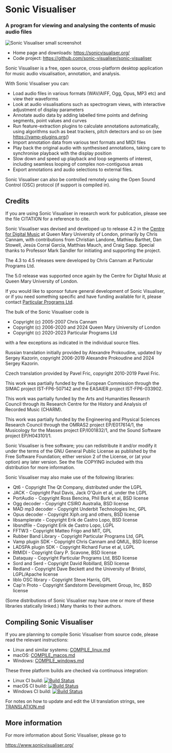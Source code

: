 
Sonic Visualiser
================

### A program for viewing and analysing the contents of music audio files

![Sonic Visualiser small screenshot](https://sonicvisualiser.org/images/sv-3.0-win-thumb.png)

* Home page and downloads: https://sonicvisualiser.org/
* Code project: https://github.com/sonic-visualiser/sonic-visualiser

Sonic Visualiser is a free, open source, cross-platform desktop
application for music audio visualisation, annotation, and analysis.

With Sonic Visualiser you can:

 * Load audio files in various formats (WAV/AIFF, Ogg, Opus, MP3 etc)
   and view their waveforms
 * Look at audio visualisations such as spectrogram views, with
   interactive adjustment of display parameters
 * Annotate audio data by adding labelled time points and defining
   segments, point values and curves
 * Run feature-extraction plugins to calculate annotations
   automatically, using algorithms such as beat trackers, pitch detectors
   and so on (see https://vamp-plugins.org/)
 * Import annotation data from various text formats and MIDI files
 * Play back the original audio with synthesised annotations, taking
   care to synchronise playback with the display position
 * Slow down and speed up playback and loop segments of interest,
   including seamless looping of complex non-contiguous areas
 * Export annotations and audio selections to external files.

Sonic Visualiser can also be controlled remotely using the Open Sound
Control (OSC) protocol (if support is compiled in).


Credits
-------

If you are using Sonic Visualiser in research work for publication,
please see the file CITATION for a reference to cite.

Sonic Visualiser was devised and developed up to release 4.2 in the
[Centre for Digital Music](https://c4dm.eecs.qmul.ac.uk/) at Queen
Mary University of London, primarily by Chris Cannam, with
contributions from Christian Landone, Mathieu Barthet, Dan Stowell,
Jesús Corral García, Matthias Mauch, and Craig Sapp. Special thanks to
Professor Mark Sandler for initiating and supporting the project.

The 4.3 to 4.5 releases were developed by Chris Cannam at Particular
Programs Ltd.

The 5.0 release was supported once again by the Centre for Digital
Music at Queen Mary University of London.

If you would like to sponsor future general development of Sonic
Visualiser, or if you need something specific and have funding
available for it, please contact [Particular Programs Ltd](https://particularprograms.co.uk/).

The bulk of the Sonic Visualiser code is

 * Copyright (c) 2005-2007 Chris Cannam
 * Copyright (c) 2006-2020 and 2024 Queen Mary University of London
 * Copyright (c) 2020-2023 Particular Programs Ltd

with a few exceptions as indicated in the individual source files.

Russian translation initially provided by Alexandre Prokoudine,
updated by Sergey Kazorin, copyright 2006-2019 Alexandre Prokoudine
and 2024 Sergey Kazorin.

Czech translation provided by Pavel Fric, copyright 2010-2019 Pavel
Fric.

This work was partially funded by the European Commission through the
SIMAC project IST-FP6-507142 and the EASAIER project IST-FP6-033902.

This work was partially funded by the Arts and Humanities Research
Council through its Research Centre for the History and Analysis of
Recorded Music (CHARM).

This work was partially funded by the Engineering and Physical
Sciences Research Council through the OMRAS2 project EP/E017614/1, the
Musicology for the Masses project EP/I001832/1, and the Sound Software
project EP/H043101/1.

Sonic Visualiser is free software; you can redistribute it and/or modify
it under the terms of the GNU General Public License as published by
the Free Software Foundation; either version 2 of the License, or (at
your option) any later version.  See the file COPYING included with
this distribution for more information.

Sonic Visualiser may also make use of the following libraries:

 * Qt6 - Copyright The Qt Company, distributed under the LGPL
 * JACK - Copyright Paul Davis, Jack O'Quin et al, under the LGPL
 * PortAudio - Copyright Ross Bencina, Phil Burk et al, BSD license
 * Ogg decoder - Copyright CSIRO Australia, BSD license
 * MAD mp3 decoder - Copyright Underbit Technologies Inc, GPL
 * Opus decoder - Copyright Xiph.org and others, BSD license
 * libsamplerate - Copyright Erik de Castro Lopo, BSD license
 * libsndfile - Copyright Erik de Castro Lopo, LGPL
 * FFTW3 - Copyright Matteo Frigo and MIT, GPL
 * Rubber Band Library - Copyright Particular Programs Ltd, GPL
 * Vamp plugin SDK - Copyright Chris Cannam and QMUL, BSD license
 * LADSPA plugin SDK - Copyright Richard Furse et al, LGPL
 * RtMIDI - Copyright Gary P. Scavone, BSD license
 * Dataquay - Copyright Particular Programs Ltd, BSD license
 * Sord and Serd - Copyright David Robillard, BSD license
 * Redland - Copyright Dave Beckett and the University of Bristol, LGPL/Apache license
 * liblo OSC library - Copyright Steve Harris, GPL
 * Cap'n Proto - Copyright Sandstorm Development Group, Inc, BSD license

(Some distributions of Sonic Visualiser may have one or more of these
libraries statically linked.)  Many thanks to their authors.


Compiling Sonic Visualiser
--------------------------

If you are planning to compile Sonic Visualiser from source code,
please read the relevant instructions:

 * Linux and similar systems: [COMPILE_linux.md](https://github.com/sonic-visualiser/sonic-visualiser/blob/default/COMPILE_linux.md)
 * macOS: [COMPILE_macos.md](https://github.com/sonic-visualiser/sonic-visualiser/blob/default/COMPILE_macos.md)
 * Windows: [COMPILE_windows.md](https://github.com/sonic-visualiser/sonic-visualiser/blob/default/COMPILE_windows.md)

These three platform builds are checked via continuous integration:

 * Linux CI build: [![Build Status](https://github.com/sonic-visualiser/sonic-visualiser/workflows/Linux%20CI/badge.svg)](https://github.com/sonic-visualiser/sonic-visualiser/actions?query=workflow%3A%22Linux+CI%22)
 * macOS CI build: [![Build Status](https://github.com/sonic-visualiser/sonic-visualiser/workflows/macOS%20CI/badge.svg)](https://github.com/sonic-visualiser/sonic-visualiser/actions?query=workflow%3A%22macOS+CI%22)
 * Windows CI build: [![Build Status](https://github.com/sonic-visualiser/sonic-visualiser/workflows/Windows%20CI/badge.svg)](https://github.com/sonic-visualiser/sonic-visualiser/actions?query=workflow%3A%22Windows+CI%22)

For notes on how to update and edit the UI translation strings, see [TRANSLATION.md](https://github.com/sonic-visualiser/sonic-visualiser/blob/default/TRANSLATION.md)


More information
----------------

For more information about Sonic Visualiser, please go to

  https://www.sonicvisualiser.org/

